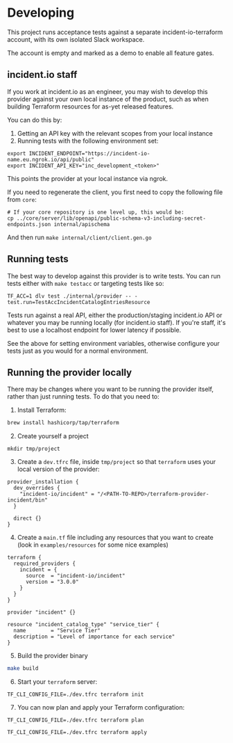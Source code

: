 # Developing

This project runs acceptance tests against a separate incident-io-terraform
account, with its own isolated Slack workspace.

The account is empty and marked as a demo to enable all feature gates.

## incident.io staff

If you work at incident.io as an engineer, you may wish to develop this provider
against your own local instance of the product, such as when building Terraform
resources for as-yet released features.

You can do this by:

1. Getting an API key with the relevant scopes from your local instance
2. Running tests with the following environment set:

```console
export INCIDENT_ENDPOINT="https://incident-io-name.eu.ngrok.io/api/public"
export INCIDENT_API_KEY="inc_development_<token>"
```

This points the provider at your local instance via ngrok.

If you need to regenerate the client, you first need to copy the following file from `core`:

```
# If your core repository is one level up, this would be:
cp ../core/server/lib/openapi/public-schema-v3-including-secret-endpoints.json internal/apischema
```

And then run `make internal/client/client.gen.go`

## Running tests

The best way to develop against this provider is to write tests. You can run
tests either with `make testacc` or targeting tests like so:

```
TF_ACC=1 dlv test ./internal/provider -- -test.run=TestAccIncidentCatalogEntriesResource
```

Tests run against a real API, either the production/staging incident.io API or
whatever you may be running locally (for incident.io staff). If you're staff,
it's best to use a localhost endpoint for lower latency if possible.

See the above for setting environment variables, otherwise configure your tests
just as you would for a normal environment.

## Running the provider locally

There may be changes where you want to be running the provider itself, rather than
just running tests. To do that you need to:

1. Install Terraform:

```sh
brew install hashicorp/tap/terraform
```

2. Create yourself a project

```
mkdir tmp/project

```

3. Create a `dev.tfrc` file, inside `tmp/project` so that `terraform` uses your local version of the provider:

```
provider_installation {
  dev_overrides {
    "incident-io/incident" = "/<PATH-TO-REPO>/terraform-provider-incident/bin"
  }

  direct {}
}
```

4. Create a `main.tf` file including any resources that you want to create (look in `examples/resources` for some nice examples)

```
terraform {
  required_providers {
    incident = {
      source  = "incident-io/incident"
      version = "3.0.0"
    }
  }
}

provider "incident" {}

resource "incident_catalog_type" "service_tier" {
  name        = "Service Tier"
  description = "Level of importance for each service"
}

```

5. Build the provider binary

```sh
make build
```

6. Start your `terraform` server:

```
TF_CLI_CONFIG_FILE=./dev.tfrc terraform init
```

7. You can now plan and apply your Terraform configuration:

```
TF_CLI_CONFIG_FILE=./dev.tfrc terraform plan

TF_CLI_CONFIG_FILE=./dev.tfrc terraform apply
```

